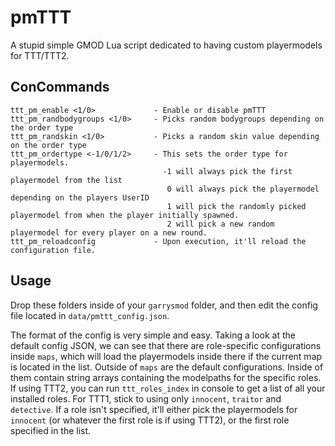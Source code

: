 # pmTTT
A stupid simple GMOD Lua script dedicated to having custom playermodels for TTT/TTT2.

## ConCommands
```
ttt_pm_enable <1/0>             - Enable or disable pmTTT
ttt_pm_randbodygroups <1/0>     - Picks random bodygroups depending on the order type
ttt_pm_randskin <1/0>           - Picks a random skin value depending on the order type
ttt_pm_ordertype <-1/0/1/2>     - This sets the order type for playermodels. 
                                  -1 will always pick the first playermodel from the list
                                   0 will always pick the playermodel depending on the players UserID
                                   1 will pick the randomly picked playermodel from when the player initially spawned.
                                   2 will pick a new random playermodel for every player on a new round.
ttt_pm_reloadconfig             - Upon execution, it'll reload the configuration file.
```

## Usage
Drop these folders inside of your `garrysmod` folder, and then edit the config file located in `data/pmttt_config.json`.

The format of the config is very simple and easy. 
Taking a look at the default config JSON, we can see that there are role-specific configurations inside `maps`, which will load the playermodels inside there if the current map is located in the list. Outside of `maps` are the default configurations. Inside of them contain string arrays containing the modelpaths for the specific roles. If using TTT2, you can run `ttt_roles_index` in console to get a list of all your installed roles. For TTT1, stick to using only `innocent`, `traitor` and `detective`. If a role isn't specified, it'll either pick the playermodels for `innocent` (or whatever the first role is if using TTT2), or the first role specified in the list.
